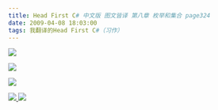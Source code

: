```yaml
---
title: Head First C# 中文版 图文皆译 第八章 枚举和集合 page324
date: 2009-04-08 18:03:00
tags: 我翻译的Head First C#（习作）
---
```

![](https://p-blog.csdn.net/images/p_blog_csdn_net/cuipengfei1/EntryImages/20090408/2009-04-08_17-50-48.jpg)

![](https://p-blog.csdn.net/images/p_blog_csdn_net/cuipengfei1/EntryImages/20090408/2009-04-08_17-52-17.jpg)

![](https://p-blog.csdn.net/images/p_blog_csdn_net/cuipengfei1/EntryImages/20090408/2009-04-08_17-57-18.jpg)



[ ![](https://profile.csdnimg.cn/5/2/5/3_cuipengfei1)
![](https://g.csdnimg.cn/static/user-reg-year/1x/11.png)
](https://blog.csdn.net/cuipengfei1)





